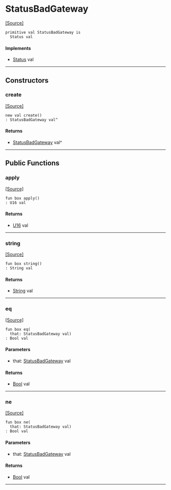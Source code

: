 # StatusBadGateway
<span class="source-link">[[Source]](src/server/status.md#L144)</span>
```pony
primitive val StatusBadGateway is
  Status val
```

#### Implements

* [Status](server-Status.md) val

---

## Constructors

### create
<span class="source-link">[[Source]](src/server/status.md#L144)</span>


```pony
new val create()
: StatusBadGateway val^
```

#### Returns

* [StatusBadGateway](server-StatusBadGateway.md) val^

---

## Public Functions

### apply
<span class="source-link">[[Source]](src/server/status.md#L145)</span>


```pony
fun box apply()
: U16 val
```

#### Returns

* [U16](builtin-U16.md) val

---

### string
<span class="source-link">[[Source]](src/server/status.md#L146)</span>


```pony
fun box string()
: String val
```

#### Returns

* [String](builtin-String.md) val

---

### eq
<span class="source-link">[[Source]](src/server/status.md#L145)</span>


```pony
fun box eq(
  that: StatusBadGateway val)
: Bool val
```
#### Parameters

*   that: [StatusBadGateway](server-StatusBadGateway.md) val

#### Returns

* [Bool](builtin-Bool.md) val

---

### ne
<span class="source-link">[[Source]](src/server/status.md#L145)</span>


```pony
fun box ne(
  that: StatusBadGateway val)
: Bool val
```
#### Parameters

*   that: [StatusBadGateway](server-StatusBadGateway.md) val

#### Returns

* [Bool](builtin-Bool.md) val

---


